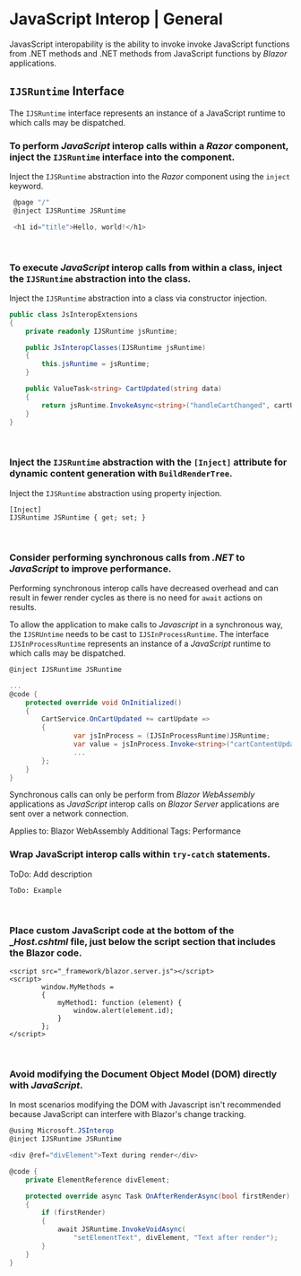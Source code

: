 # JavaScript Interop | General

JavasScript interopability is the ability to invoke invoke JavaScript functions from .NET methods and .NET methods from JavaScript functions by _Blazor_ applications.
<br>


## `IJSRuntime` Interface

The `IJSRuntime` interface represents an instance of a JavaScript runtime to which calls may be dispatched.
<br>


### To perform _JavaScript_ interop calls within a _Razor_ component, inject the `IJSRuntime` interface into the component.

Inject the `IJSRuntime` abstraction into the _Razor_ component using the `inject` keyword.

```csharp
 @page "/"
 @inject IJSRuntime JSRuntime

 <h1 id="title">Hello, world!</h1>
```
<br>


### To execute _JavaScript_ interop calls from within a class, inject the `IJSRuntime` abstraction into the class.

Inject the `IJSRuntime` abstraction into a class via constructor injection.

```csharp
public class JsInteropExtensions
{
    private readonly IJSRuntime jsRuntime;

    public JsInteropClasses(IJSRuntime jsRuntime)
    {
        this.jsRuntime = jsRuntime;
    }

    public ValueTask<string> CartUpdated(string data)
    {
        return jsRuntime.InvokeAsync<string>("handleCartChanged", cartUpdate.items, cartUpdate.action);
    }
}
```
<br>


### Inject the `IJSRuntime` abstraction with the `[Inject]` attribute for dynamic content generation with `BuildRenderTree`.

Inject the `IJSRuntime` abstraction using property injection.

```
[Inject]
IJSRuntime JSRuntime { get; set; }
```
<br>


### Consider performing synchronous calls from _.NET_ to _JavaScript_ to improve performance.

Performing synchronous interop calls have decreased overhead and can result in fewer render cycles as there is no need for `await` actions on results.

To allow the application to make calls to _Javascript_ in a synchronous way, the `IJSRUntime` needs to be cast to `IJSInProcessRuntime`. The interface `IJSInProcessRuntime` represents
an instance of a _JavaScript_ runtime to which calls may be dispatched.

```csharp
@inject IJSRuntime JSRuntime

...
@code {
    protected override void OnInitialized()
    {
        CartService.OnCartUpdated += cartUpdate =>
        {
                var jsInProcess = (IJSInProcessRuntime)JSRuntime;
                var value = jsInProcess.Invoke<string>("cartContentUpdated");
                ...
        };
    }
}
```

Synchronous calls can only be perform from _Blazor WebAssembly_ applications as _JavaScript_ interop calls on _Blazor Server_ applications are sent over a network connection.

Applies to: Blazor WebAssembly
Additional Tags: Performance
<br>


### Wrap JavaScript interop calls within `try-catch` statements.

ToDo: Add description

```
ToDo: Example
```
<br>


### Place custom JavaScript code at the bottom of the __Host.cshtml_ file, just below the script section that includes the Blazor code.

```
<script src="_framework/blazor.server.js"></script>
<script>
        window.MyMethods =
        {
            myMethod1: function (element) {
                window.alert(element.id);
            }
        };
</script>
```
<br>


### Avoid modifying the Document Object Model (DOM) directly with _JavaScript_.

In most scenarios modifying the DOM with Javascript isn't recommended because JavaScript can interfere with Blazor's change tracking.

```csharp
@using Microsoft.JSInterop
@inject IJSRuntime JSRuntime

<div @ref="divElement">Text during render</div>

@code {
    private ElementReference divElement;

    protected override async Task OnAfterRenderAsync(bool firstRender)
    {
        if (firstRender)
        {
            await JSRuntime.InvokeVoidAsync(
                "setElementText", divElement, "Text after render");
        }
    }
}
```
<br>